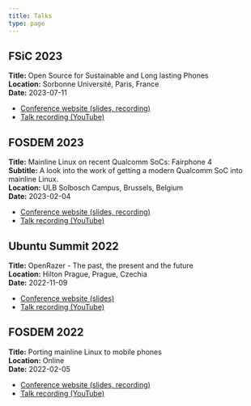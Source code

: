 ```yaml
---
title: Talks
type: page
---
```


## FSiC 2023

**Title:** Open Source for Sustainable and Long lasting Phones  
**Location:** Sorbonne Université, Paris, France  
**Date:** 2023-07-11  

* [Conference website (slides, recording)](https://wiki.f-si.org/index.php?title=Open_Source_for_Sustainable_and_Long_lasting_Phones)
* [Talk recording (YouTube)](https://www.youtube.com/watch?v=_tbUGUWOiwU)

## FOSDEM 2023

**Title:** Mainline Linux on recent Qualcomm SoCs: Fairphone 4  
**Subtitle:** A look into the work of getting a modern Qualcomm SoC into mainline Linux.  
**Location:** ULB Solbosch Campus, Brussels, Belgium  
**Date:** 2023-02-04  

* [Conference website (slides, recording)](https://archive.fosdem.org/2023/schedule/event/mainline_on_the_fairphone4/)
* [Talk recording (YouTube)](https://www.youtube.com/watch?v=9ezKkyujKWQ)

## Ubuntu Summit 2022

**Title:** OpenRazer - The past, the present and the future  
**Location:** Hilton Prague, Prague, Czechia  
**Date:** 2022-11-09  

* [Conference website (slides)](https://events.canonical.com/event/2/contributions/120/)
* [Talk recording (YouTube)](https://www.youtube.com/watch?v=vfDwCUc3c_o)

## FOSDEM 2022

**Title:** Porting mainline Linux to mobile phones  
**Location:** Online  
**Date:** 2022-02-05  

* [Conference website (slides, recording)](https://archive.fosdem.org/2022/schedule/event/mobile_kernel_mainline/)
* [Talk recording (YouTube)](https://www.youtube.com/watch?v=-2UYZrXJaIA)
